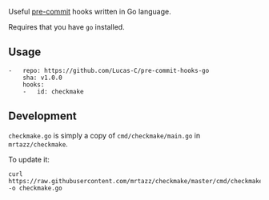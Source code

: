 Useful [pre-commit](http://pre-commit.com) hooks written in Go language.

Requires that you have `go` installed.

## Usage

```
-   repo: https://github.com/Lucas-C/pre-commit-hooks-go
    sha: v1.0.0
    hooks:
    -   id: checkmake
```

## Development

`checkmake.go` is simply a copy of `cmd/checkmake/main.go` in `mrtazz/checkmake`.

To update it:

    curl https://raw.githubusercontent.com/mrtazz/checkmake/master/cmd/checkmake/main.go -o checkmake.go

